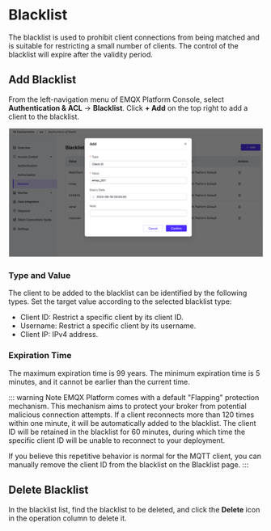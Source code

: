 # Blacklist

The blacklist is used to prohibit client connections from being matched and is suitable for restricting a small number of clients. The control of the blacklist will expire after the validity period.

## Add Blacklist

From the left-navigation menu of EMQX Platform Console, select **Authentication & ACL** -> **Blacklist**. Click **+ Add** on the top right to add a client to the blacklist.

![blacklist](./_assets/blacklist_new.png)

### Type and Value

The client to be added to the blacklist can be identified by the following types. Set the target value according to the selected blacklist type:

- Client ID: Restrict a specific client by its client ID.
- Username: Restrict a specific client by its username.
- Client IP: IPv4 address.

### Expiration Time

The maximum expiration time is 99 years. The minimum expiration time is 5 minutes, and it cannot be earlier than the current time.

::: warning Note
EMQX Platform comes with a default "Flapping" protection mechanism. This mechanism aims to protect your broker from potential malicious connection attempts. If a client reconnects more than 120 times within one minute, it will be automatically added to the blacklist. The client ID will be retained in the blacklist for 60 minutes, during which time the specific client ID will be unable to reconnect to your deployment.

If you believe this repetitive behavior is normal for the MQTT client, you can manually remove the client ID from the blacklist on the Blacklist page.
:::

## Delete Blacklist

In the blacklist list, find the blacklist to be deleted, and click the **Delete** icon in the operation column to delete it.
